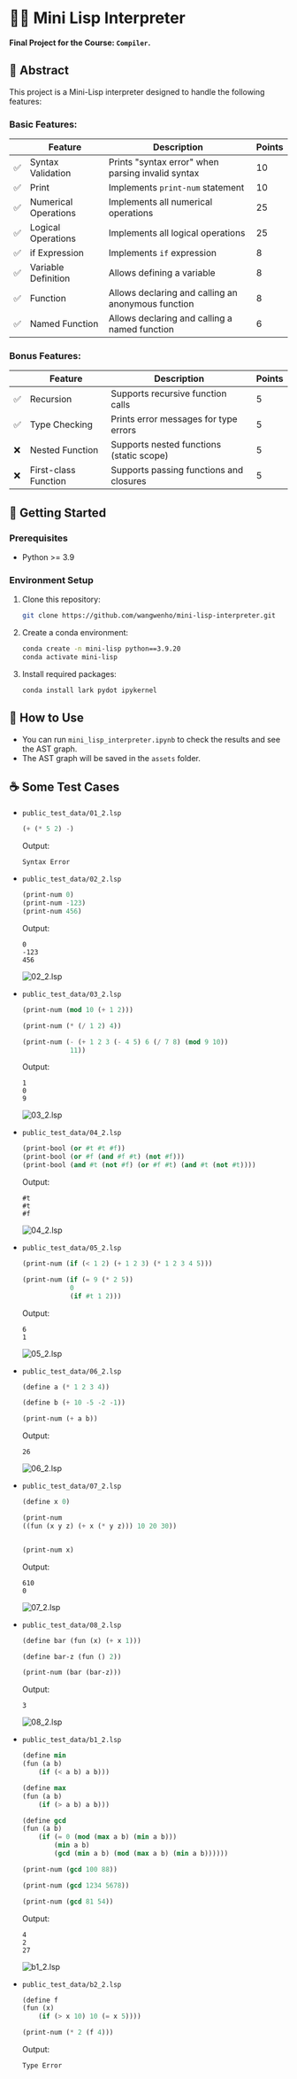 # 🧑‍💻 Mini Lisp Interpreter
**Final Project for the Course: `Compiler`.**

## 🔖 Abstract
This project is a Mini-Lisp interpreter designed to handle the following features:

### Basic Features:
|    | Feature                | Description                                           | Points |
|----|------------------------|-------------------------------------------------------|--------|
| ✅ | Syntax Validation      | Prints "syntax error" when parsing invalid syntax     | 10     |
| ✅ | Print                  | Implements `print-num` statement                      | 10     |
| ✅ | Numerical Operations   | Implements all numerical operations                   | 25     |
| ✅ | Logical Operations     | Implements all logical operations                     | 25     |
| ✅ | if Expression          | Implements `if` expression                            | 8      |
| ✅ | Variable Definition    | Allows defining a variable                            | 8      |
| ✅ | Function               | Allows declaring and calling an anonymous function    | 8      |
| ✅ | Named Function         | Allows declaring and calling a named function         | 6      |

### Bonus Features:
|    | Feature                | Description                                           | Points |
|----|------------------------|-------------------------------------------------------|--------|
| ✅ | Recursion              | Supports recursive function calls                     | 5      |
| ✅ | Type Checking          | Prints error messages for type errors                 | 5      |
| ❌ | Nested Function        | Supports nested functions (static scope)              | 5      |
| ❌ | First-class Function   | Supports passing functions and closures               | 5      |

## 🚀 Getting Started

### Prerequisites
- Python >= 3.9

### Environment Setup
1. Clone this repository:
    ```bash
    git clone https://github.com/wangwenho/mini-lisp-interpreter.git
    ```
2. Create a conda environment:
    ```bash
    conda create -n mini-lisp python==3.9.20
    conda activate mini-lisp
    ```
3. Install required packages:
    ```bash
    conda install lark pydot ipykernel
    ```

## 📖 How to Use
- You can run `mini_lisp_interpreter.ipynb` to check the results and see the AST graph.
- The AST graph will be saved in the `assets` folder.

## ☕️ Some Test Cases
- `public_test_data/01_2.lsp`
    ```lisp
    (+ (* 5 2) -)
    ```
    Output:
    ```
    Syntax Error
    ```

- `public_test_data/02_2.lsp`
    ```lisp
    (print-num 0)
    (print-num -123)
    (print-num 456)
    ```
    Output:
    ```
    0
    -123
    456
    ```
    ![02_2.lsp](assets/02_2.png)

- `public_test_data/03_2.lsp`
    ```lisp
    (print-num (mod 10 (+ 1 2)))

    (print-num (* (/ 1 2) 4))

    (print-num (- (+ 1 2 3 (- 4 5) 6 (/ 7 8) (mod 9 10))
                11))
    ```
    Output:
    ```
    1
    0
    9
    ```
    ![03_2.lsp](assets/03_2.png)

- `public_test_data/04_2.lsp`
    ```lisp
    (print-bool (or #t #t #f))
    (print-bool (or #f (and #f #t) (not #f)))
    (print-bool (and #t (not #f) (or #f #t) (and #t (not #t))))
    ```
    Output:
    ```
    #t
    #t
    #f
    ```
    ![04_2.lsp](assets/04_2.png)

- `public_test_data/05_2.lsp`
    ```lisp
    (print-num (if (< 1 2) (+ 1 2 3) (* 1 2 3 4 5)))

    (print-num (if (= 9 (* 2 5))
                0
                (if #t 1 2)))
    ```
    Output:
    ```
    6
    1
    ```
    ![05_2.lsp](assets/05_2.png)

- `public_test_data/06_2.lsp`
    ```lisp
    (define a (* 1 2 3 4))

    (define b (+ 10 -5 -2 -1))

    (print-num (+ a b))
    ```
    Output:
    ```
    26
    ```
    ![06_2.lsp](assets/06_2.png)

- `public_test_data/07_2.lsp`
    ```lisp
    (define x 0)

    (print-num
    ((fun (x y z) (+ x (* y z))) 10 20 30))


    (print-num x)
    ```
    Output:
    ```
    610
    0
    ```
    ![07_2.lsp](assets/07_2.png)

- `public_test_data/08_2.lsp`
    ```lisp
    (define bar (fun (x) (+ x 1)))

    (define bar-z (fun () 2))

    (print-num (bar (bar-z)))
    ```
    Output:
    ```
    3
    ```
    ![08_2.lsp](assets/08_2.png)

- `public_test_data/b1_2.lsp`
    ```lisp
    (define min
    (fun (a b)
        (if (< a b) a b)))

    (define max
    (fun (a b)
        (if (> a b) a b)))

    (define gcd
    (fun (a b)
        (if (= 0 (mod (max a b) (min a b)))
            (min a b)
            (gcd (min a b) (mod (max a b) (min a b))))))

    (print-num (gcd 100 88))

    (print-num (gcd 1234 5678))

    (print-num (gcd 81 54))
    ```
    Output:
    ```
    4
    2
    27
    ```
    ![b1_2.lsp](assets/b1_2.png)

- `public_test_data/b2_2.lsp`
    ```lisp
    (define f
    (fun (x)
        (if (> x 10) 10 (= x 5))))

    (print-num (* 2 (f 4)))
    ```
    Output:
    ```
    Type Error
    ```
